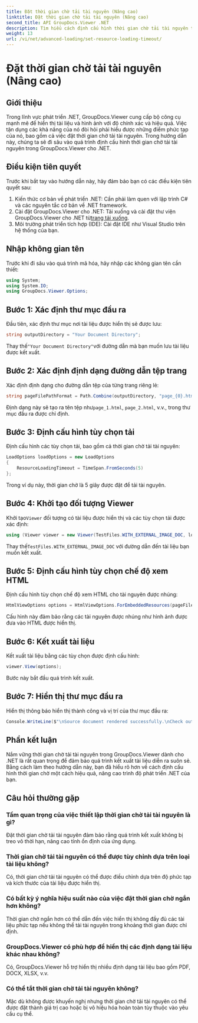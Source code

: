 ```yaml
---
title: Đặt thời gian chờ tải tài nguyên (Nâng cao)
linktitle: Đặt thời gian chờ tải tài nguyên (Nâng cao)
second_title: API GroupDocs.Viewer .NET
description: Tìm hiểu cách định cấu hình thời gian chờ tải tài nguyên trong GroupDocs.Viewer cho .NET một cách hiệu quả. Kết xuất tài liệu chính với độ chính xác và ổn định.
weight: 13
url: /vi/net/advanced-loading/set-resource-loading-timeout/
---
```


# Đặt thời gian chờ tải tài nguyên (Nâng cao)

## Giới thiệu
Trong lĩnh vực phát triển .NET, GroupDocs.Viewer cung cấp bộ công cụ mạnh mẽ để hiển thị tài liệu và hình ảnh với độ chính xác và hiệu quả. Việc tận dụng các khả năng của nó đòi hỏi phải hiểu được những điểm phức tạp của nó, bao gồm cả việc đặt thời gian chờ tải tài nguyên. Trong hướng dẫn này, chúng ta sẽ đi sâu vào quá trình định cấu hình thời gian chờ tải tài nguyên trong GroupDocs.Viewer cho .NET.
## Điều kiện tiên quyết
Trước khi bắt tay vào hướng dẫn này, hãy đảm bảo bạn có các điều kiện tiên quyết sau:
1. Kiến thức cơ bản về phát triển .NET: Cần phải làm quen với lập trình C# và các nguyên tắc cơ bản về .NET framework.
2.  Cài đặt GroupDocs.Viewer cho .NET: Tải xuống và cài đặt thư viện GroupDocs.Viewer cho .NET từ[trang tải xuống](https://releases.groupdocs.com/viewer/net/).
3. Môi trường phát triển tích hợp (IDE): Cài đặt IDE như Visual Studio trên hệ thống của bạn.

## Nhập không gian tên
Trước khi đi sâu vào quá trình mã hóa, hãy nhập các không gian tên cần thiết:
```csharp
using System;
using System.IO;
using GroupDocs.Viewer.Options;
```

## Bước 1: Xác định thư mục đầu ra
Đầu tiên, xác định thư mục nơi tài liệu được hiển thị sẽ được lưu:
```csharp
string outputDirectory = "Your Document Directory";
```
 Thay thế`"Your Document Directory"`với đường dẫn mà bạn muốn lưu tài liệu được kết xuất.
## Bước 2: Xác định định dạng đường dẫn tệp trang
Xác định định dạng cho đường dẫn tệp của từng trang riêng lẻ:
```csharp
string pageFilePathFormat = Path.Combine(outputDirectory, "page_{0}.html");
```
 Định dạng này sẽ tạo ra tên tệp như`page_1.html`, `page_2.html`, v.v., trong thư mục đầu ra được chỉ định.
## Bước 3: Định cấu hình tùy chọn tải
Định cấu hình các tùy chọn tải, bao gồm cả thời gian chờ tải tài nguyên:
```csharp
LoadOptions loadOptions = new LoadOptions
{
    ResourceLoadingTimeout = TimeSpan.FromSeconds(5)
};
```
Trong ví dụ này, thời gian chờ là 5 giây được đặt để tải tài nguyên.
## Bước 4: Khởi tạo đối tượng Viewer
 Khởi tạo`Viewer` đối tượng có tài liệu được hiển thị và các tùy chọn tải được xác định:
```csharp
using (Viewer viewer = new Viewer(TestFiles.WITH_EXTERNAL_IMAGE_DOC, loadOptions))
```
 Thay thế`TestFiles.WITH_EXTERNAL_IMAGE_DOC` với đường dẫn đến tài liệu bạn muốn kết xuất.
## Bước 5: Định cấu hình tùy chọn chế độ xem HTML
Định cấu hình tùy chọn chế độ xem HTML cho tài nguyên được nhúng:
```csharp
HtmlViewOptions options = HtmlViewOptions.ForEmbeddedResources(pageFilePathFormat);
```
Cấu hình này đảm bảo rằng các tài nguyên được nhúng như hình ảnh được đưa vào HTML được hiển thị.
## Bước 6: Kết xuất tài liệu
Kết xuất tài liệu bằng các tùy chọn được định cấu hình:
```csharp
viewer.View(options);
```
Bước này bắt đầu quá trình kết xuất.
## Bước 7: Hiển thị thư mục đầu ra
Hiển thị thông báo hiển thị thành công và vị trí của thư mục đầu ra:
```csharp
Console.WriteLine($"\nSource document rendered successfully.\nCheck output in {outputDirectory}.");
```

## Phần kết luận
Nắm vững thời gian chờ tải tài nguyên trong GroupDocs.Viewer dành cho .NET là rất quan trọng để đảm bảo quá trình kết xuất tài liệu diễn ra suôn sẻ. Bằng cách làm theo hướng dẫn này, bạn đã hiểu rõ hơn về cách định cấu hình thời gian chờ một cách hiệu quả, nâng cao trình độ phát triển .NET của bạn.
## Câu hỏi thường gặp
### Tầm quan trọng của việc thiết lập thời gian chờ tải tài nguyên là gì?
Đặt thời gian chờ tải tài nguyên đảm bảo rằng quá trình kết xuất không bị treo vô thời hạn, nâng cao tính ổn định của ứng dụng.
### Thời gian chờ tải tài nguyên có thể được tùy chỉnh dựa trên loại tài liệu không?
Có, thời gian chờ tải tài nguyên có thể được điều chỉnh dựa trên độ phức tạp và kích thước của tài liệu được hiển thị.
### Có bất kỳ ý nghĩa hiệu suất nào của việc đặt thời gian chờ ngắn hơn không?
Thời gian chờ ngắn hơn có thể dẫn đến việc hiển thị không đầy đủ các tài liệu phức tạp nếu không thể tải tài nguyên trong khoảng thời gian được chỉ định.
### GroupDocs.Viewer có phù hợp để hiển thị các định dạng tài liệu khác nhau không?
Có, GroupDocs.Viewer hỗ trợ hiển thị nhiều định dạng tài liệu bao gồm PDF, DOCX, XLSX, v.v.
### Có thể tắt thời gian chờ tải tài nguyên không?
Mặc dù không được khuyến nghị nhưng thời gian chờ tải tài nguyên có thể được đặt thành giá trị cao hoặc bị vô hiệu hóa hoàn toàn tùy thuộc vào yêu cầu cụ thể.